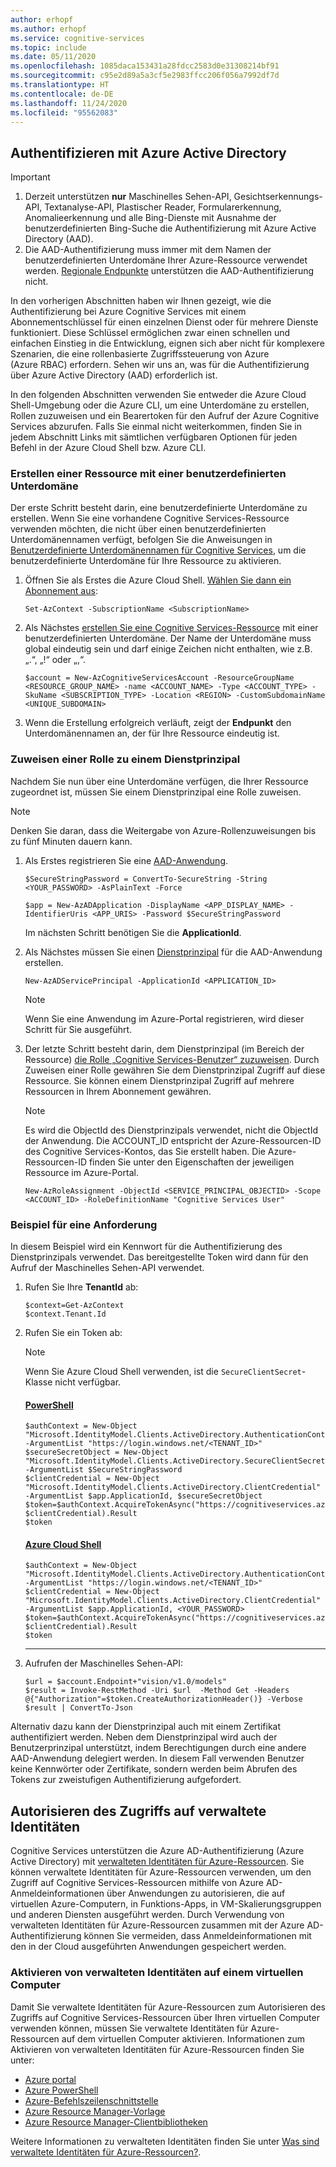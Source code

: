 ```yaml
---
author: erhopf
ms.author: erhopf
ms.service: cognitive-services
ms.topic: include
ms.date: 05/11/2020
ms.openlocfilehash: 1085daca153431a28fdcc2583d0e31308214bf91
ms.sourcegitcommit: c95e2d89a5a3cf5e2983ffcc206f056a7992df7d
ms.translationtype: HT
ms.contentlocale: de-DE
ms.lasthandoff: 11/24/2020
ms.locfileid: "95562083"
---
```

## <a name="authenticate-with-azure-active-directory"></a>Authentifizieren mit Azure Active Directory

> [!IMPORTANT]
> 1. Derzeit unterstützen **nur** Maschinelles Sehen-API, Gesichtserkennungs-API, Textanalyse-API, Plastischer Reader, Formularerkennung, Anomalieerkennung und alle Bing-Dienste mit Ausnahme der benutzerdefinierten Bing-Suche die Authentifizierung mit Azure Active Directory (AAD).
> 2. Die AAD-Authentifizierung muss immer mit dem Namen der benutzerdefinierten Unterdomäne Ihrer Azure-Ressource verwendet werden. [Regionale Endpunkte](../articles/cognitive-services/cognitive-services-custom-subdomains.md#is-there-a-list-of-regional-endpoints) unterstützen die AAD-Authentifizierung nicht.

In den vorherigen Abschnitten haben wir Ihnen gezeigt, wie die Authentifizierung bei Azure Cognitive Services mit einem Abonnementschlüssel für einen einzelnen Dienst oder für mehrere Dienste funktioniert. Diese Schlüssel ermöglichen zwar einen schnellen und einfachen Einstieg in die Entwicklung, eignen sich aber nicht für komplexere Szenarien, die eine rollenbasierte Zugriffssteuerung von Azure (Azure RBAC) erfordern. Sehen wir uns an, was für die Authentifizierung über Azure Active Directory (AAD) erforderlich ist.

In den folgenden Abschnitten verwenden Sie entweder die Azure Cloud Shell-Umgebung oder die Azure CLI, um eine Unterdomäne zu erstellen, Rollen zuzuweisen und ein Bearertoken für den Aufruf der Azure Cognitive Services abzurufen. Falls Sie einmal nicht weiterkommen, finden Sie in jedem Abschnitt Links mit sämtlichen verfügbaren Optionen für jeden Befehl in der Azure Cloud Shell bzw. Azure CLI.

### <a name="create-a-resource-with-a-custom-subdomain"></a>Erstellen einer Ressource mit einer benutzerdefinierten Unterdomäne

Der erste Schritt besteht darin, eine benutzerdefinierte Unterdomäne zu erstellen. Wenn Sie eine vorhandene Cognitive Services-Ressource verwenden möchten, die nicht über einen benutzerdefinierten Unterdomänennamen verfügt, befolgen Sie die Anweisungen in [Benutzerdefinierte Unterdomänennamen für Cognitive Services](../articles/cognitive-services/cognitive-services-custom-subdomains.md#how-does-this-impact-existing-resources), um die benutzerdefinierte Unterdomäne für Ihre Ressource zu aktivieren.

1. Öffnen Sie als Erstes die Azure Cloud Shell. [Wählen Sie dann ein Abonnement aus](/powershell/module/az.accounts/set-azcontext?view=azps-3.3.0):

   ```powershell-interactive
   Set-AzContext -SubscriptionName <SubscriptionName>
   ```

2. Als Nächstes [erstellen Sie eine Cognitive Services-Ressource](/powershell/module/az.cognitiveservices/new-azcognitiveservicesaccount?view=azps-1.8.0) mit einer benutzerdefinierten Unterdomäne. Der Name der Unterdomäne muss global eindeutig sein und darf einige Zeichen nicht enthalten, wie z.B. „.“, „!“ oder „,“.

   ```powershell-interactive
   $account = New-AzCognitiveServicesAccount -ResourceGroupName <RESOURCE_GROUP_NAME> -name <ACCOUNT_NAME> -Type <ACCOUNT_TYPE> -SkuName <SUBSCRIPTION_TYPE> -Location <REGION> -CustomSubdomainName <UNIQUE_SUBDOMAIN>
   ```

3. Wenn die Erstellung erfolgreich verläuft, zeigt der **Endpunkt** den Unterdomänennamen an, der für Ihre Ressource eindeutig ist.


### <a name="assign-a-role-to-a-service-principal"></a>Zuweisen einer Rolle zu einem Dienstprinzipal

Nachdem Sie nun über eine Unterdomäne verfügen, die Ihrer Ressource zugeordnet ist, müssen Sie einem Dienstprinzipal eine Rolle zuweisen.

> [!NOTE]
> Denken Sie daran, dass die Weitergabe von Azure-Rollenzuweisungen bis zu fünf Minuten dauern kann.

1. Als Erstes registrieren Sie eine [AAD-Anwendung](/powershell/module/Az.Resources/New-AzADApplication?view=azps-1.8.0).

   ```powershell-interactive
   $SecureStringPassword = ConvertTo-SecureString -String <YOUR_PASSWORD> -AsPlainText -Force

   $app = New-AzADApplication -DisplayName <APP_DISPLAY_NAME> -IdentifierUris <APP_URIS> -Password $SecureStringPassword
   ```

   Im nächsten Schritt benötigen Sie die **ApplicationId**.

2. Als Nächstes müssen Sie einen [Dienstprinzipal](/powershell/module/az.resources/new-azadserviceprincipal?view=azps-1.8.0) für die AAD-Anwendung erstellen.

   ```powershell-interactive
   New-AzADServicePrincipal -ApplicationId <APPLICATION_ID>
   ```

   >[!NOTE]
   > Wenn Sie eine Anwendung im Azure-Portal registrieren, wird dieser Schritt für Sie ausgeführt.

3. Der letzte Schritt besteht darin, dem Dienstprinzipal (im Bereich der Ressource) [die Rolle „Cognitive Services-Benutzer“ zuzuweisen](/powershell/module/az.Resources/New-azRoleAssignment?view=azps-1.8.0). Durch Zuweisen einer Rolle gewähren Sie dem Dienstprinzipal Zugriff auf diese Ressource. Sie können einem Dienstprinzipal Zugriff auf mehrere Ressourcen in Ihrem Abonnement gewähren.
   >[!NOTE]
   > Es wird die ObjectId des Dienstprinzipals verwendet, nicht die ObjectId der Anwendung.
   > Die ACCOUNT_ID entspricht der Azure-Ressourcen-ID des Cognitive Services-Kontos, das Sie erstellt haben. Die Azure-Ressourcen-ID finden Sie unter den Eigenschaften der jeweiligen Ressource im Azure-Portal.

   ```azurecli-interactive
   New-AzRoleAssignment -ObjectId <SERVICE_PRINCIPAL_OBJECTID> -Scope <ACCOUNT_ID> -RoleDefinitionName "Cognitive Services User"
   ```

### <a name="sample-request"></a>Beispiel für eine Anforderung

In diesem Beispiel wird ein Kennwort für die Authentifizierung des Dienstprinzipals verwendet. Das bereitgestellte Token wird dann für den Aufruf der Maschinelles Sehen-API verwendet.

1. Rufen Sie Ihre **TenantId** ab:
   ```powershell-interactive
   $context=Get-AzContext
   $context.Tenant.Id
   ```

2. Rufen Sie ein Token ab:
   > [!NOTE]
   > Wenn Sie Azure Cloud Shell verwenden, ist die `SecureClientSecret`-Klasse nicht verfügbar. 

   #### <a name="powershell"></a>[PowerShell](#tab/powershell)
   ```powershell-interactive
   $authContext = New-Object "Microsoft.IdentityModel.Clients.ActiveDirectory.AuthenticationContext" -ArgumentList "https://login.windows.net/<TENANT_ID>"
   $secureSecretObject = New-Object "Microsoft.IdentityModel.Clients.ActiveDirectory.SecureClientSecret" -ArgumentList $SecureStringPassword   
   $clientCredential = New-Object "Microsoft.IdentityModel.Clients.ActiveDirectory.ClientCredential" -ArgumentList $app.ApplicationId, $secureSecretObject
   $token=$authContext.AcquireTokenAsync("https://cognitiveservices.azure.com/", $clientCredential).Result
   $token
   ```
   
   #### <a name="azure-cloud-shell"></a>[Azure Cloud Shell](#tab/azure-cloud-shell)
   ```Azure Cloud Shell
   $authContext = New-Object "Microsoft.IdentityModel.Clients.ActiveDirectory.AuthenticationContext" -ArgumentList "https://login.windows.net/<TENANT_ID>"
   $clientCredential = New-Object "Microsoft.IdentityModel.Clients.ActiveDirectory.ClientCredential" -ArgumentList $app.ApplicationId, <YOUR_PASSWORD>
   $token=$authContext.AcquireTokenAsync("https://cognitiveservices.azure.com/", $clientCredential).Result
   $token
   ``` 

   ---

3. Aufrufen der Maschinelles Sehen-API:
   ```powershell-interactive
   $url = $account.Endpoint+"vision/v1.0/models"
   $result = Invoke-RestMethod -Uri $url  -Method Get -Headers @{"Authorization"=$token.CreateAuthorizationHeader()} -Verbose
   $result | ConvertTo-Json
   ```

Alternativ dazu kann der Dienstprinzipal auch mit einem Zertifikat authentifiziert werden. Neben dem Dienstprinzipal wird auch der Benutzerprinzipal unterstützt, indem Berechtigungen durch eine andere AAD-Anwendung delegiert werden. In diesem Fall verwenden Benutzer keine Kennwörter oder Zertifikate, sondern werden beim Abrufen des Tokens zur zweistufigen Authentifizierung aufgefordert.

## <a name="authorize-access-to-managed-identities"></a>Autorisieren des Zugriffs auf verwaltete Identitäten
 
Cognitive Services unterstützen die Azure AD-Authentifizierung (Azure Active Directory) mit [verwalteten Identitäten für Azure-Ressourcen](../articles/active-directory/managed-identities-azure-resources/overview.md). Sie können verwaltete Identitäten für Azure-Ressourcen verwenden, um den Zugriff auf Cognitive Services-Ressourcen mithilfe von Azure AD-Anmeldeinformationen über Anwendungen zu autorisieren, die auf virtuellen Azure-Computern, in Funktions-Apps, in VM-Skalierungsgruppen und anderen Diensten ausgeführt werden. Durch Verwendung von verwalteten Identitäten für Azure-Ressourcen zusammen mit der Azure AD-Authentifizierung können Sie vermeiden, dass Anmeldeinformationen mit den in der Cloud ausgeführten Anwendungen gespeichert werden.  

### <a name="enable-managed-identities-on-a-vm"></a>Aktivieren von verwalteten Identitäten auf einem virtuellen Computer

Damit Sie verwaltete Identitäten für Azure-Ressourcen zum Autorisieren des Zugriffs auf Cognitive Services-Ressourcen über Ihren virtuellen Computer verwenden können, müssen Sie verwaltete Identitäten für Azure-Ressourcen auf dem virtuellen Computer aktivieren. Informationen zum Aktivieren von verwalteten Identitäten für Azure-Ressourcen finden Sie unter:

- [Azure portal](../articles/active-directory/managed-identities-azure-resources/qs-configure-portal-windows-vm.md)
- [Azure PowerShell](../articles/active-directory/managed-identities-azure-resources/qs-configure-powershell-windows-vm.md)
- [Azure-Befehlszeilenschnittstelle](../articles/active-directory/managed-identities-azure-resources/qs-configure-cli-windows-vm.md)
- [Azure Resource Manager-Vorlage](../articles/active-directory/managed-identities-azure-resources/qs-configure-template-windows-vm.md)
- [Azure Resource Manager-Clientbibliotheken](../articles/active-directory/managed-identities-azure-resources/qs-configure-sdk-windows-vm.md)

Weitere Informationen zu verwalteten Identitäten finden Sie unter [Was sind verwaltete Identitäten für Azure-Ressourcen?](../articles/active-directory/managed-identities-azure-resources/overview.md).